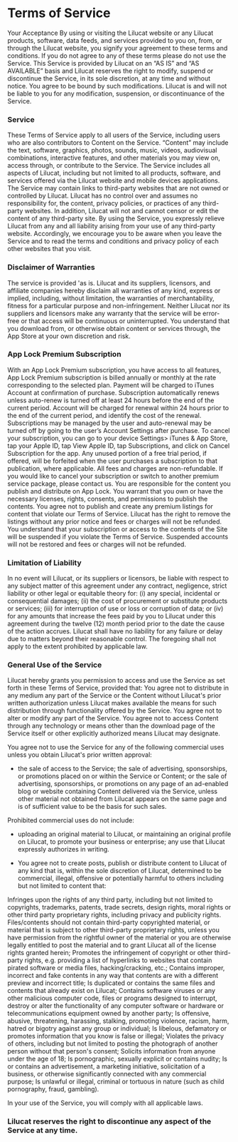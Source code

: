 # Terms of Service
Your Acceptance By using or visiting the Lilucat website or any Lilucat products, software, data feeds, and services provided to you on, from, or through the Lilucat website, you signify your agreement to these terms and conditions. If you do not agree to any of these terms please do not use the Service. This Service is provided by Lilucat on an “AS IS” and “AS AVAILABLE” basis and Lilucat reserves the right to modify, suspend or discontinue the Service, in its sole discretion, at any time and without notice. You agree to be bound by such modifications. Lilucat is and will not be liable to you for any modification, suspension, or discontinuance of the Service.

### Service 
These Terms of Service apply to all users of the Service, including users who are also contributors to Content on the Service. “Content” may include the text, software, graphics, photos, sounds, music, videos, audiovisual combinations, interactive features, and other materials you may view on, access through, or contribute to the Service. The Service includes all aspects of Lilucat, including but not limited to all products, software, and services offered via the Lilucat website and mobile devices applications. The Service may contain links to third-party websites that are not owned or controlled by Lilucat. Lilucat has no control over and assumes no responsibility for, the content, privacy policies, or practices of any third-party websites. In addition, Lilucat will not and cannot censor or edit the content of any third-party site. By using the Service, you expressly relieve Lilucat from any and all liability arising from your use of any third-party website. Accordingly, we encourage you to be aware when you leave the Service and to read the terms and conditions and privacy policy of each other websites that you visit.

### Disclaimer of Warranties 
The service is provided 'as is. Lilucat and its suppliers, licensors, and affiliate companies hereby disclaim all warranties of any kind, express or implied, including, without limitation, the warranties of merchantability, fitness for a particular purpose and non-infringement. Neither Lilucat nor its suppliers and licensors make any warranty that the service will be error-free or that access will be continuous or uninterrupted. You understand that you download from, or otherwise obtain content or services through, the App Store at your own discretion and risk.

### App Lock Premium Subscription
With an App Lock Premium subscription, you have access to all features, App Lock Premium subscription is billed annually or monthly at the rate corresponding to the selected plan. Payment will be charged to iTunes Account at confirmation of purchase. Subscription automatically renews unless auto-renew is turned off at least 24 hours before the end of the current period. Account will be charged for renewal within 24 hours prior to the end of the current period, and identify the cost of the renewal. Subscriptions may be managed by the user and auto-renewal may be turned off by going to the user’s Account Settings after purchase. To cancel your subscription, you can go to your device Settings> iTunes & App Store, tap your Apple ID, tap View Apple ID, tap Subscriptions, and click on Cancel Subscription for the app. Any unused portion of a free trial period, if offered, will be forfeited when the user purchases a subscription to that publication, where applicable. All fees and charges are non-refundable. If you would like to cancel your subscription or switch to another premium service package, please contact us. You are responsible for the content you publish and distribute on App Lock. You warrant that you own or have the necessary licenses, rights, consents, and permissions to publish the contents. You agree not to publish and create any premium listings for content that violate our Terms of Service. Lilucat has the right to remove the listings without any prior notice and fees or charges will not be refunded. You understand that your subscription or access to the contents of the Site will be suspended if you violate the Terms of Service. Suspended accounts will not be restored and fees or charges will not be refunded.

### Limitation of Liability 
In no event will Lilucat, or its suppliers or licensors, be liable with respect to any subject matter of this agreement under any contract, negligence, strict liability or other legal or equitable theory for: (i) any special, incidental or consequential damages; (ii) the cost of procurement or substitute products or services; (iii) for interruption of use or loss or corruption of data; or (iv) for any amounts that increase the fees paid by you to Lilucat under this agreement during the twelve (12) month period prior to the date the cause of the action accrues. Lilucat shall have no liability for any failure or delay due to matters beyond their reasonable control. The foregoing shall not apply to the extent prohibited by applicable law.

### General Use of the Service 
Lilucat hereby grants you permission to access and use the Service as set forth in these Terms of Service, provided that: You agree not to distribute in any medium any part of the Service or the Content without Lilucat's prior written authorization unless Lilucat makes available the means for such distribution through functionality offered by the Service. You agree not to alter or modify any part of the Service. You agree not to access Content through any technology or means other than the download page of the Service itself or other explicitly authorized means Lilucat may designate.

You agree not to use the Service for any of the following commercial uses unless you obtain Lilucat's prior written approval:

* the sale of access to the Service; the sale of advertising, sponsorships, or promotions placed on or within the Service or Content; or the sale of advertising, sponsorships, or promotions on any page of an ad-enabled blog or website containing Content delivered via the Service, unless other material not obtained from Lilucat appears on the same page and is of sufficient value to be the basis for such sales.

Prohibited commercial uses do not include:

* uploading an original material to Lilucat, or maintaining an original profile on Lilucat, to promote your business or enterprise; any use that Lilucat expressly authorizes in writing.

* You agree not to create posts, publish or distribute content to Lilucat of any kind that is, within the sole discretion of Lilucat, determined to be commercial, illegal, offensive or potentially harmful to others including but not limited to content that:

Infringes upon the rights of any third party, including but not limited to copyrights, trademarks, patents, trade secrets, design rights, moral rights or other third party proprietary rights, including privacy and publicity rights. Files/contents should not contain third-party copyrighted material, or material that is subject to other third-party proprietary rights, unless you have permission from the rightful owner of the material or you are otherwise legally entitled to post the material and to grant Lilucat all of the license rights granted herein; Promotes the infringement of copyright or other third-party rights, e.g. providing a list of hyperlinks to websites that contain pirated software or media files, hacking/cracking, etc.; Contains improper, incorrect and fake contents in any way that contents are with a different preview and incorrect title; Is duplicated or contains the same files and contents that already exist on Lilucat; Contains software viruses or any other malicious computer code, files or programs designed to interrupt, destroy or alter the functionality of any computer software or hardware or telecommunications equipment owned by another party; Is offensive, abusive, threatening, harassing, stalking, promoting violence, racism, harm, hatred or bigotry against any group or individual; Is libelous, defamatory or promotes information that you know is false or illegal; Violates the privacy of others, including but not limited to posting the photograph of another person without that person's consent; Solicits information from anyone under the age of 18; Is pornographic, sexually explicit or contains nudity; Is or contains an advertisement, a marketing initiative, solicitation of a business, or otherwise significantly connected with any commercial purpose; Is unlawful or illegal, criminal or tortuous in nature (such as child pornography, fraud, gambling).

In your use of the Service, you will comply with all applicable laws.

### Lilucat reserves the right to discontinue any aspect of the Service at any time.
